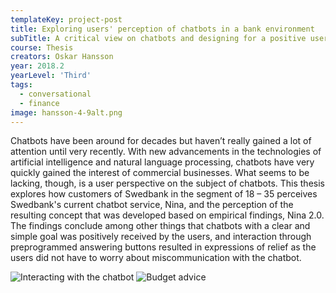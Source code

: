 ```yaml
---
templateKey: project-post
title: Exploring users' perception of chatbots in a bank environment
subTitle: A critical view on chatbots and designing for a positive user experience
course: Thesis
creators: Oskar Hansson
year: 2018.2
yearLevel: 'Third'
tags:
  - conversational
  - finance
image: hansson-4-9alt.png
---
```


Chatbots have been around for decades but haven’t really gained a lot of attention until very recently. With new advancements in the technologies of artificial intelligence and natural language processing, chatbots have very quickly gained the interest of commercial businesses. What seems to be lacking, though, is a user perspective on the subject of chatbots. This thesis explores how customers of Swedbank in the segment of 18 – 35 perceives Swedbank's current chatbot service, Nina, and the perception of the resulting concept that was developed based on empirical findings, Nina 2.0. The findings conclude among other things that chatbots with a clear and simple goal was positively received by the users, and interaction through preprogrammed answering buttons resulted in expressions of relief as the users did not have to worry about miscommunication with the chatbot.

<ImageSet>

![Interacting with the chatbot](images/hansson-1.jpg 'Interacting with the chatbot')
![Budget advice](images/hansson-2.jpg 'Budget advice')

</ImageSet>
